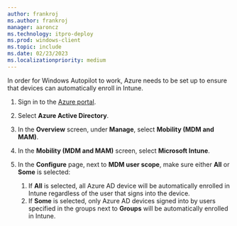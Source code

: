 ```yaml
---
author: frankroj
ms.author: frankroj
manager: aaroncz
ms.technology: itpro-deploy
ms.prod: windows-client
ms.topic: include
ms.date: 02/23/2023
ms.localizationpriority: medium
---
```


In order for Windows Autopilot to work, Azure needs to be set up to ensure that devices can automatically enroll in Intune.

1. Sign in to the [Azure portal](https://portal.azure.com/).

2. Select **Azure Active Directory**.

3. In the **Overview** screen, under **Manage**, select **Mobility (MDM and MAM)**.

4. In the **Mobility (MDM and MAM)** screen, select **Microsoft Intune**.

5. In the **Configure** page, next to **MDM user scope**, make sure either **All** or **Some** is selected:

   1. If **All** is selected, all Azure AD device will be automatically enrolled in Intune regardless of the user that signs into the device.
   2. If **Some** is selected, only Azure AD devices signed into by users specified in the groups next to **Groups** will be automatically enrolled in Intune.